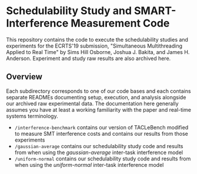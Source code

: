 # Schedulability Study and SMART-Interference Measurement Code

This repository contains the code to execute the schedulability studies and
experiments for the ECRTS'19 submission, "Simultaneous Multithreading Applied
to Real Time" by Sims Hill Osborne, Joshua J. Bakita, and James H. Anderson.
Experiment and study raw results are also archived here.

## Overview

Each subdirectory corresponds to one of our code bases and each contains separate
READMEs documenting setup, execution, and analysis alongside our archived raw
experimental data. The documentation here generally assumes you have at least a
working familiarity with the paper and real-time systems terminology.
- `/interference-benchmark` contains our version of TACLeBench modified to measure SMT interference costs and contains our results from those experiments
- `/gaussian-average` contains our schedulability study code and results from when using the _gaussian-average_ inter-task interference model
- `/uniform-normal` contains our schedulability study code and results from when using the _uniform-normal_ inter-task interference model
